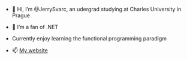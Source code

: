 - 👋 Hi, I’m @JerrySvarc, an udergrad studying at Charles University in Prague
- 🌱 I’m a fan of .NET
- Currently enjoy learning the functional programming paradigm

- 📫 [My website](https://jerrysvarc.xyz)

<!---
JerrySvarc/JerrySvarc is a ✨ special ✨ repository because its `README.md` (this file) appears on your GitHub profile.
You can click the Preview link to take a look at your changes.
--->
